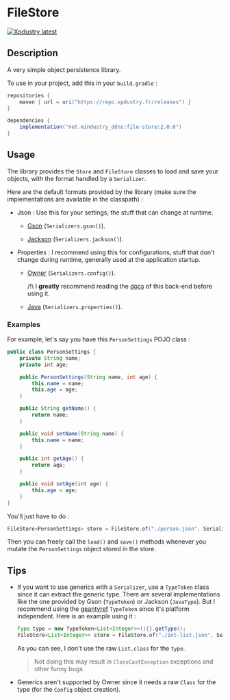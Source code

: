 # FileStore

[![Xpdustry latest](https://repo.xpdustry.fr/api/badge/latest/releases/net/mindustry_ddns/file-store?color=00FFFF&name=FileStore&prefix=v)](https://github.com/mindustry-ddns-net/FileStore/releases)

## Description

A very simple object persistence library.

To use in your project, add this in your `build.gradle` :

```gradle
repositories {
    maven { url = uri("https://repo.xpdustry.fr/releases") }
}

dependencies {
    implementation("net.mindustry_ddns:file-store:2.0.0")
}
```

## Usage

The library provides the `Store` and `FileStore` classes to load and save your objects, with the format handled by a `Serializer`.

Here are the default formats provided by the library (make sure the implementations are available in the classpath) :

- Json : Use this for your settings, the stuff that can change at runtime.

  - [Gson](https://github.com/google/gson) (`Serializers.gson()`).

  - [Jackson](https://github.com/FasterXML/jackson-databind) (`Serializers.jackson()`).

- Properties : I recommend using this for configurations, stuff that don't change during runtime, generally used at the application startup.

  - [Owner](https://github.com/matteobaccan/owner) (`Serializers.config()`).
  
    /!\ I **greatly** recommend reading the [docs](http://owner.aeonbits.org/docs/welcome/) of this back-end before using it.

  - [Java](https://docs.oracle.com/javase/7/docs/api/java/util/Properties.html) (`Serializers.properties()`).


### Examples

For example, let's say you have this `PersonSettings` POJO class :

```java
public class PersonSettings {
    private String name;
    private int age;

    public PersonSettings(String name, int age) {
        this.name = name;
        this.age = age;
    }

    public String getName() {
        return name;
    }

    public void setName(String name) {
        this.name = name;
    }

    public int getAge() {
        return age;
    }

    public void setAge(int age) {
        this.age = age;
    }
}
```

You'll just have to do :

```java
FileStore<PersonSettings> store = FileStore.of("./person.json", Serializers.gson(), PersonSettings.class);
```

Then you can freely call the `load()` and `save()` methods whenever you mutate the `PersonSettings` object stored in the store.

## Tips

- If you want to use generics with a `Serializer`, use a `TypeToken` class since it can extract the generic type. There are several implementations like the one provided by Gson (`TypeToken`) or Jackson (`JavaType`). But I recommend using the [geantyref](https://github.com/leangen/geantyref) `TypeToken` since it's platform independent. Here is an example using it :

  ```java
  Type type = new TypeToken<List<Integer>>(){}.getType();
  FileStore<List<Integer>> store = FileStore.of("./int-list.json", Serializers.jackson(), type);
  ```
  
  As you can see, I don't use the raw `List.class` for the `type`.
  
  > Not doing this may result in `ClassCastException` exceptions and other funny bugs.

- Generics aren't supported by Owner since it needs a raw `Class` for the type (for the `Config` object creation).
